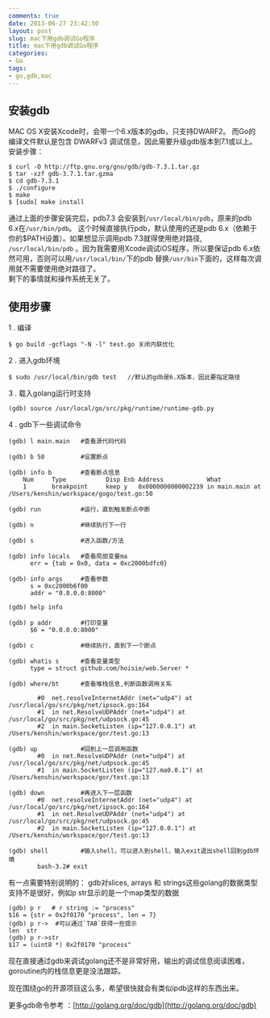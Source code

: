 ```yaml
---
comments: true
date: 2013-06-27 23:42:50
layout: post
slug: mac下用gdb调试Go程序
title: mac下用gdb调试Go程序
categories:
- Go
tags:
- go,gdb,mac
---
```


## 安装gdb

   MAC OS X安装Xcode时，会带一个6.x版本的gdb，只支持DWARF2。
   而Go的编译文件默认是包含 DWARFv3 调试信息，因此需要升级gdb版本到7.1或以上。
   安装步骤：

```
$ curl -O http://ftp.gnu.org/gnu/gdb/gdb-7.3.1.tar.gz
$ tar -xzf gdb-3.7.1.tar.gzma
$ cd gdb-7.3.1
$ ./configure
$ make
$ [sudo] make install 
```

通过上面的步骤安装完后，pdb7.3 会安装到`/usr/local/bin/pdb`，原来的pdb 6.x在`/usr/bin/pdb`。
这个时候直接执行pdb，默认使用的还是pdb 6.x（依赖于你的$PATH设置）。如果想显示调用pdb 7.3就得使用绝对路径,
`/usr/local/bin/pdb` 。因为我需要用Xcode调试iOS程序，所以要保证pdb 6.x依然可用，否则可以用`/usr/local/bin/`下的pdb
替换`/usr/bin`下面的，这样每次调用就不需要使用绝对路径了。  
剩下的事情就和操作系统无关了。

## 使用步骤

1 . 编译

```
$ go build -gcflags "-N -l" test.go 关闭内联优化
```
  
2 . 进入gdb环境

```
$ sudo /usr/local/bin/gdb test   //默认的gdb是6.X版本，因此要指定路径
```
  
3 . 载入golang运行时支持

```
(gdb) source /usr/local/go/src/pkg/runtime/runtime-gdb.py
```
  

4 . gdb下一些调试命令

```
(gdb) l main.main  	#查看源代码代码

(gdb) b 50 			#设置断点

(gdb) info b 		#查看断点信息
	Num     Type           Disp Enb Address            What
	1       breakpoint     keep y   0x0000000000002239 in main.main at /Users/kenshin/workspace/gogo/test.go:50

(gdb) run 			#运行，直到触发断点中断

(gdb) n 			#继续执行下一行

(gdb) s 			#进入函数/方法

(gdb) info locals   #查看局部变量ma
	  err = {tab = 0x0, data = 0xc2000bdfc0}

(gdb) info args 	#查看参数
	  s = 0xc2000b6f00
 	  addr = "0.0.0.0:8000"

(gdb) help info	

(gdb) p addr 		#打印变量
	  $6 = "0.0.0.0:8000"

(gdb) c 	 		#继续执行，直到下一个断点

(gdb) whatis s 		#查看变量类型
	  type = struct github.com/hoisie/web.Server *

(gdb) where/bt		#查看堆栈信息,判断函数调用关系

		#0  net.resolveInternetAddr (net="udp4") at /usr/local/go/src/pkg/net/ipsock.go:164
		#1  in net.ResolveUDPAddr (net="udp4") at /usr/local/go/src/pkg/net/udpsock.go:45
		#2  in main.SocketListen (ip="127.0.0.1") at /Users/kenshin/workspace/gor/test.go:13

(gdb) up			#回到上一层调用函数
		#0  in net.ResolveUDPAddr (net="udp4") at /usr/local/go/src/pkg/net/udpsock.go:45
		#1  in main.SocketListen (ip="127.ma0.0.1") at /Users/kenshin/workspace/gor/test.go:13

(gdb) down 			#再进入下一层函数
		#0  net.resolveInternetAddr (net="udp4") at /usr/local/go/src/pkg/net/ipsock.go:164
		#1  in net.ResolveUDPAddr (net="udp4") at /usr/local/go/src/pkg/net/udpsock.go:45
		#2  in main.SocketListen (ip="127.0.0.1") at /Users/kenshin/workspace/gor/test.go:13

(gdb) shell			#输入shell，可以进入到shell，输入exit退出shell回到gdb环境
		bash-3.2# exit
```

有一点需要特别说明的：
gdb对slices, arrays 和 strings这些golang的数据类型支持不是很好，例如p str显示的是一个map类型的数据 

```
(gdb) p r   # r string := "process"
$16 = {str = 0x2f0170 "process", len = 7}  
(gdb) p r->  #可以通过`TAB`获得一些提示
len  str
(gdb) p r->str   
$17 = (uint8 *) 0x2f0170 "process"
```

现在直接通过gdb来调试golang还不是非常好用，输出的调试信息阅读困难，goroutine内的栈信息更是没法跟踪。

现在围绕go的开源项目这么多，希望很快就会有类似ipdb这样的东西出来。


更多gdb命令参考 ：[http://golang.org/doc/gdb](http://golang.org/doc/gdb)


